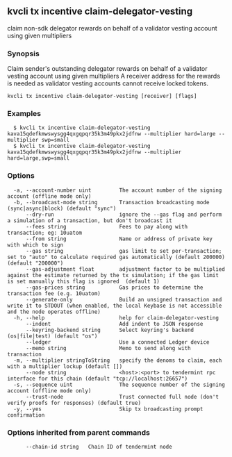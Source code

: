 <!--
title: claim-delegator-vesting
-->
## kvcli tx incentive claim-delegator-vesting

claim non-sdk delegator rewards on behalf of a validator vesting account using given multipliers

### Synopsis

Claim sender's outstanding delegator rewards on behalf of a validator vesting account using given multipliers
A receiver address for the rewards is needed as validator vesting accounts cannot receive locked tokens.

```
kvcli tx incentive claim-delegator-vesting [receiver] [flags]
```

### Examples

```
  $ kvcli tx incentive claim-delegator-vesting kava15qdefkmwswysgg4qxgqpqr35k3m49pkx2jdfnw --multiplier hard=large --multiplier swp=small
  $ kvcli tx incentive claim-delegator-vesting kava15qdefkmwswysgg4qxgqpqr35k3m49pkx2jdfnw --multiplier hard=large,swp=small
```

### Options

```
  -a, --account-number uint         The account number of the signing account (offline mode only)
  -b, --broadcast-mode string       Transaction broadcasting mode (sync|async|block) (default "sync")
      --dry-run                     ignore the --gas flag and perform a simulation of a transaction, but don't broadcast it
      --fees string                 Fees to pay along with transaction; eg: 10uatom
      --from string                 Name or address of private key with which to sign
      --gas string                  gas limit to set per-transaction; set to "auto" to calculate required gas automatically (default 200000) (default "200000")
      --gas-adjustment float        adjustment factor to be multiplied against the estimate returned by the tx simulation; if the gas limit is set manually this flag is ignored  (default 1)
      --gas-prices string           Gas prices to determine the transaction fee (e.g. 10uatom)
      --generate-only               Build an unsigned transaction and write it to STDOUT (when enabled, the local Keybase is not accessible and the node operates offline)
  -h, --help                        help for claim-delegator-vesting
      --indent                      Add indent to JSON response
      --keyring-backend string      Select keyring's backend (os|file|test) (default "os")
      --ledger                      Use a connected Ledger device
      --memo string                 Memo to send along with transaction
  -m, --multiplier stringToString   specify the denoms to claim, each with a multiplier lockup (default [])
      --node string                 <host>:<port> to tendermint rpc interface for this chain (default "tcp://localhost:26657")
  -s, --sequence uint               The sequence number of the signing account (offline mode only)
      --trust-node                  Trust connected full node (don't verify proofs for responses) (default true)
  -y, --yes                         Skip tx broadcasting prompt confirmation
```

### Options inherited from parent commands

```
      --chain-id string   Chain ID of tendermint node
```

